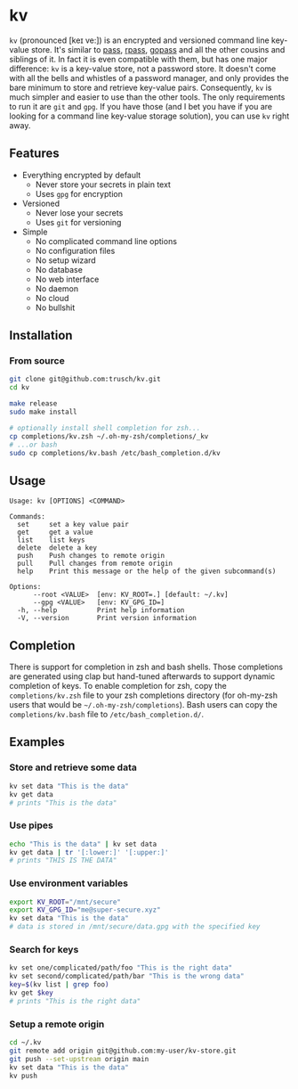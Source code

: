 kv
==

`kv` (pronounced [keɪ ve:]) is an encrypted and versioned command line key-value store.
It's similar to [pass](https://www.passwordstore.org/), [rpass](https://github.com/tiborschneider/rpass), [gopass](https://github.com/gopasspw/gopass) and all the other cousins and siblings of it. 
In fact it is even compatible with them, but has one major difference: `kv` is a key-value store, not a password store.
It doesn't come with all the bells and whistles of a password manager, and only provides the bare minimum to store and retrieve key-value pairs.
Consequently, `kv` is much simpler and easier to use than the other tools.
The only requirements to run it are `git` and `gpg`.
If you have those (and I bet you have if you are looking for a command line key-value storage solution), you can use `kv` right away.

## Features

* Everything encrypted by default
    * Never store your secrets in plain text
    * Uses `gpg` for encryption
* Versioned
    * Never lose your secrets
    * Uses `git` for versioning
* Simple
    * No complicated command line options
    * No configuration files
    * No setup wizard
    * No database
    * No web interface
    * No daemon
    * No cloud
    * No bullshit

## Installation

### From source

```bash
git clone git@github.com:trusch/kv.git
cd kv

make release
sudo make install

# optionally install shell completion for zsh...
cp completions/kv.zsh ~/.oh-my-zsh/completions/_kv
# ...or bash
sudo cp completions/kv.bash /etc/bash_completion.d/kv
```

## Usage

```
Usage: kv [OPTIONS] <COMMAND>

Commands:
  set     set a key value pair
  get     get a value
  list    list keys
  delete  delete a key
  push    Push changes to remote origin
  pull    Pull changes from remote origin
  help    Print this message or the help of the given subcommand(s)

Options:
      --root <VALUE>  [env: KV_ROOT=.] [default: ~/.kv]
      --gpg <VALUE>   [env: KV_GPG_ID=]
  -h, --help          Print help information
  -V, --version       Print version information
```


## Completion

There is support for completion in zsh and bash shells.
Those completions are generated using clap but hand-tuned afterwards to support dynamic completion of keys.
To enable completion for zsh, copy the `completions/kv.zsh` file to your zsh completions directory (for oh-my-zsh users that would be `~/.oh-my-zsh/completions`). Bash users can copy the `completions/kv.bash` file to `/etc/bash_completion.d/`.

## Examples

### Store and retrieve some data

```bash
kv set data "This is the data"
kv get data
# prints "This is the data"
```

### Use pipes
```bash 
echo "This is the data" | kv set data
kv get data | tr '[:lower:]' '[:upper:]'
# prints "THIS IS THE DATA"
```

### Use environment variables
```bash
export KV_ROOT="/mnt/secure"
export KV_GPG_ID="me@super-secure.xyz"
kv set data "This is the data"
# data is stored in /mnt/secure/data.gpg with the specified key
```

### Search for keys
```bash
kv set one/complicated/path/foo "This is the right data"
kv set second/complicated/path/bar "This is the wrong data"
key=$(kv list | grep foo)
kv get $key
# prints "This is the right data"
```

### Setup a remote origin
```bash
cd ~/.kv
git remote add origin git@github.com:my-user/kv-store.git
git push --set-upstream origin main
kv set data "This is the data"
kv push
```

